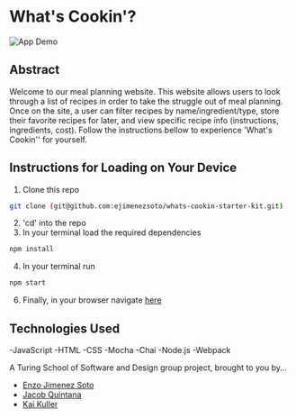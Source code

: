 # What's Cookin'?
![App Demo](https://github.com/ejimenezsoto/whats-cookin-starter-kit/blob/main/src/images/whats%20cookin%20gif.gif)
## Abstract

Welcome to our meal planning website. This website allows users to look through a list of recipes in order to take the struggle out of meal planning. Once on the site, a user can filter recipes by name/ingredient/type, store their favorite recipes for later, and view specific recipe info (instructions, ingredients, cost). Follow the instructions bellow to experience 'What's Cookin'' for yourself.

## Instructions for Loading on Your Device

1. Clone this repo
```bash
git clone (git@github.com:ejimenezsoto/whats-cookin-starter-kit.git)
```
2. 'cd' into the repo
3. In your terminal load the required dependencies 
```bash
npm install
```
4. In your terminal run 
```bash
npm start
```
6. Finally, in your browser navigate [here](http://localhost:8080/) 

## Technologies Used

-JavaScript
-HTML
-CSS
-Mocha
-Chai
-Node.js
-Webpack

A Turing School of Software and Design group project, brought to you by...
- [Enzo Jimenez Soto](https://github.com/ejimenezsoto)
- [Jacob Quintana](https://github.com/Jayquintana)
- [Kai Kuller](https://github.com/kavakai)

